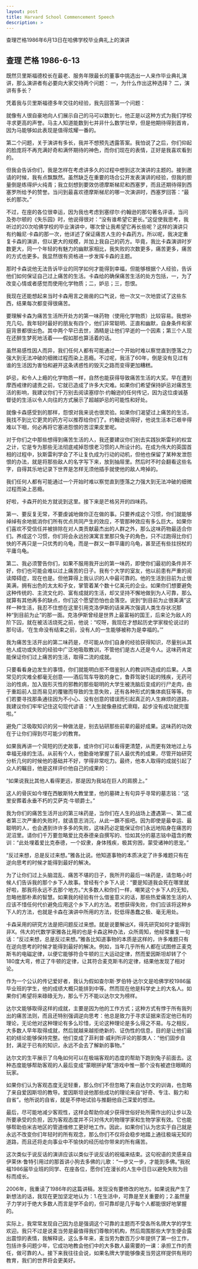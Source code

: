 ```yaml
---
layout: post
title: Harvard School Commencement Speech
description: >
---
```


查理芒格1986年6月13日在哈佛学校毕业典礼上的演讲

## 查理 芒格 1986-6-13


既然贝里斯福德校长在最老、服务年限最长的董事中挑选出一人来作毕业典礼演讲，那么演讲者有必要向大家交待两个问题：
一，为什么作出这种选择？
二，演讲有多长？　　

凭着我与贝里斯福德多年交往的经验，我先回答第一个问题：

就像有人很自豪地向人们展示自己的马可以数到七，他正是以这种方式为我们学校寻求更高的声誉。马主人知道能数到七并非什么数学壮举，但是他期待得到首肯，因为马能够如此表现是值得炫耀一番的。

第二个问题，关于演讲有多长，我并不想预先透露答案。我怕说了之后，你们仰起的脸庞将不再充满好奇和满怀期待的神色，而你们现在的表情，正好是我喜欢看到的。　　

但我会告诉你们，我是怎样在考虑讲多久的过程中想到这次演讲的主题的。接到邀请的时候，我有点飘飘然。虽然缺乏在重要的场合公开发表演讲的经验，但我的胆量倒是练得炉火纯青；我立刻想到要效仿德摩斯梯尼和西塞罗，而且还期待得到西塞罗所给予的赞誉。当问到最喜欢德摩斯梯尼的哪一次演讲时，西塞罗回答：“最长的那次。”　　

不过，在座的各位很幸运，因为我也考虑到塞缪尔·约翰逊的那句著名评语，当问及弥尔顿的《失乐园》时，他说得很对：“没有谁希望它更长。”这促使我思考，我听过的20次哈佛学校的毕业演讲中，哪次曾让我希望它再长些呢？这样的演讲只有约翰尼·卡森的那一次，他详述了保证痛苦人生的卡森药方。所以呢，我决定重复卡森的演讲，但以更大的规模，并加上我自己的药方。毕竟，我比卡森演讲时岁数更大，同一个年轻的有魅力的幽默家相比，我失败的次数更多，痛苦更多，痛苦的方式也更多。我显然很有资格进一步发挥卡森的主题。

那时卡森说他无法告诉毕业的同学如何才能得到幸福，但能够根据个人经验，告诉他们如何保证自己过上痛苦的生活。卡森给的确保痛苦生活的处方包括，一，为了改变心情或者感觉而使用化学物质；二，妒忌；三，怨恨。　　

我现在还能想起来当时卡森用言之凿凿的口气说，他一次又一次地尝试了这些东西，结果每次都变得很痛苦。　　

要理解卡森为痛苦生活所开处方的第一味药物（使用化学物质）比较容易。我想补充几句。我年轻时最好的朋友有四个，他们非常聪明、正直和幽默，自身条件和家庭背景都很出色。其中两个早已去世，酒精是让他们早逝的一个因素；第三个人现在还醉生梦死地活着——假如那也算活着的话。　　

虽然易感性因人而异，我们任何人都有可能通过一个开始时难以察觉直到堕落之力强大到无法冲破的细微过程而染上恶瘾。不过呢，我活了60年，倒是没有见过有谁的生活因为害怕和避开这条诱惑性的毁灭之路而变得更加糟糕。

妒忌，和令人上瘾的化学物质一样，自然也能获得导致痛苦生活的大奖。早在遭到摩西戒律的谴责之前，它就已造成了许多大灾难。如果你们希望保持妒忌对痛苦生活的影响，我建议你们千万别去阅读塞缪尔·约翰逊的任何传记，因为这位虔诚基督徒的生活以令人向往的方式展示了超越妒忌的可能性和好处。　　

就像卡森感受到的那样，怨恨对我来说也很灵验。如果你们渴望过上痛苦的生活，我找不到比它更灵的药方可以推荐给你们了。约翰逊说得好，他说生活本已艰辛得难以下咽，何必再将它塞进怨恨的苦涩果皮里呢。

对于你们之中那些想得到痛苦生活的人，我还要建议你们别去实践狄斯雷利的权宜之计，它是专为那些无法彻底戒掉怨恨老习惯的人所设计的。在成为伟大的英国首相的过程中，狄斯雷利学会了不让复仇成为行动的动机，但他也保留了某种发泄怨恨的办法，就是将那些敌人的名字写下来，放到抽屉里。然后时不时会翻看这些名字，自得其乐地记录下世界是怎样无须他插手就使他的敌人垮掉的。

我们任何人都有可能通过一个开始时难以察觉直到堕落之力强大到无法冲破的细微过程而染上恶瘾。

好啦，卡森开的处方就说到这里。接下来是芒格另开的四味药。　

第一、要反复无常，不要虔诚地做你正在做的事。只要养成这个习惯，你们就能够绰绰有余地抵消你们所有优点共同产生的效应，不管那种效应有多么巨大。如果你们喜欢不受信任并被排除在对人类贡献最杰出的人群之外，那么这味药物最适合你们。养成这个习惯，你们将会永远扮演寓言里那只兔子的角色，只不过跑得比你们快的不再只是一只优秀的乌龟，而是一群又一群平庸的乌龟，甚至还有些拄拐杖的平庸乌龟。

第二、我必须警告你们，如果不服用我开出的第一味药，即使你们最初的条件并不好，你们也可能会难以过上痛苦的日子。我有个大学的室友，他以前患有严重的阅读障碍症，现在也是。但他算得上我认识的人中最可靠的。他的生活到目前为止很美满，拥有出色的太太和子女，掌管着某个数十亿美元的企业。如果你们想要避免这种传统的、主流文化的、富有成就的生活，却又坚持不懈地做到为人可靠，那么就算有其他再多的缺点，你们这个愿望恐怕也会落空。说到“到目前为止很美满”这样一种生活，我忍不住想在这里引用克洛伊斯的话来再次强调人类生存状况那种“到目前为止”的那一面。克洛伊斯曾经是世界上最富裕的国王，后来沦为敌人的阶下囚，就在被活活烧死之前，他说：“哎呀，我现在才想起历史学家梭伦说过的那句话，‘在生命没有结束之前，没有人的一生能够被称为是幸福的。’”　　

我为痛苦生活开出的第二味药是，尽可能从你们自身的经验获得知识，尽量别从其他人成功或失败的经验中广泛地吸取教训，不管他们是古人还是今人。这味药肯定能保证你们过上痛苦的生活，取得二流的成就。　　

只要看看身边发生的事情，你们就能明白拒不借鉴别人的教训所造成的后果。人类常见的灾难全都毫无创意——酒后驾车导致的身亡，鲁莽驾驶引起的残疾，无药可治的性病，加入毁形灭性的邪教的那些聪明的大学生被洗脑后变成的行尸走肉，由于重蹈前人显而易见的覆辙而导致的生意失败，还有各种形式的集体疯狂等等。你们若要寻找那条通往因为不小心、没有创意的错误而引起真正的人生麻烦的道路，我建议你们牢牢记住这句现代谚语：“人生就像悬挂式滑翔，起步没有成功就完蛋啦。”　　

避免广泛吸取知识的另一种做法是，别去钻研那些前辈的最好成果。这味药的功效在于让你们得到尽可能少的教育。

如果我再讲一个简短的历史故事，或许你们可以看得更清楚，从而更有效地过上与幸福无缘的生活。从前有个人，他勤奋地掌握了前人最优秀的成果，尽管开始研究分析几何的时候他的基础并不好，学得非常吃力。最终，他本人取得的成就引起了众人的瞩目，他是这样评价他自己的成果的：　　

“如果说我比其他人看得更远，那是因为我站在巨人的肩膀上。”　　

这人的骨灰如今埋在西敏斯特大教堂里，他的墓碑上有句异乎寻常的墓志铭：“这里安葬着永垂不朽的艾萨克·牛顿爵士。”　　

我为你们的痛苦生活开出的第三味药是，当你们在人生的战场上遭遇第一、第二或者第三次严重的失败时，就请意志消沉，从此一蹶不振吧。因为即使是最幸运、最聪明的人，也会遇到许许多多的失败，这味药必定能保证你们永远地陷身在痛苦的泥沼里。请你们千万要忽略爱比克泰德亲自撰写的、恰如其分的墓志铭中蕴含的教训：“此处埋着爱比克泰德，一个奴隶，身体残疾，极其穷困，蒙受诸神的恩宠。”　　

“反过来想，总是反过来想。”雅各比说。他知道事物的本质决定了许多难题只有在逆向思考的时候才能得到最好的解决。

为了让你们过上头脑混乱、痛苦不堪的日子，我所开的最后一味药是，请忽略小时候人们告诉我的那个乡下人故事。曾经有个乡下人说：“要是知道我会死在哪里就好啦，那我将永远不去那个地方。”大多数人和你们一样，嘲笑这个乡下人的无知，忽略他那朴素的智慧。如果我的经验有什么借鉴意义的话，那些热爱痛苦生活的人应该不惜任何代价避免应用这个乡下人的方法。若想获得失败，你们应该将这种乡下人的方法，也就是卡森在演讲中所用的方法，贬低得愚蠢之极、毫无用处。　　

卡森采用的研究方法是把问题反过来想。就是说要解出X，得先研究如何才能得到非X。伟大的代数学家雅各比用的也是卡森这种办法，众所周知，他经常重复一句话：“反过来想，总是反过来想。”雅各比知道事物的本质是这样的，许多难题只有在逆向思考的时候才能得到最好的解决。例如，当年几乎所有人都在试图修正麦克斯韦的电磁定律，以便它能够符合牛顿的三大运动定律，然而爱因斯坦却转了个180度大弯，修正了牛顿的定律，让其符合麦克斯韦的定律，结果他发现了相对论。　　

作为一个公认的传记爱好者，我认为假如查尔斯·罗伯特·达尔文是哈佛学校1986届毕业班的学生，他的成绩大概只能排到中等。然而现在他是科学史上的大名人。如果你们希望将来碌碌无为，那么千万不能以达尔文为榜样。

达尔文能够取得这样的成就，主要是因为他的工作方式；这种方式有悖于所有我列出的痛苦法则，而且还特别强调逆向思考：他总是致力于寻求证据来否定他已有的理论，无论他对这种理论有多么珍惜，无论这种理论是多么得之不易。与之相反，大多数人早年取得成就，然后就越来越拒绝新的、证伪性的信息，目的是让他们最初的结论能够保持完整。他们变成了菲利普·威利所评论的那类人：“他们固步自封，满足于已有的知识，永远不会去了解新的事物。”　　

达尔文的生平展示了乌龟如何可以在极端客观的态度的帮助下跑到兔子前面去。这种态度能够帮助客观的人最后变成“蒙眼拼驴尾”游戏中惟一那个没有被遮住眼睛的玩家。　　

如果你们认为客观态度无足轻重，那么你们不但忽略了来自达尔文的训诲，也忽略了来自爱因斯坦的教导。爱因斯坦说他那些成功的理论来自“好奇、专注、毅力和自省”。他所说的自省，就是不停地试验与推翻他自己深爱的想法。　　

最后，尽可能地减少客观性，这样会帮助你减少获得世俗好处所需作出的让步以及所要承受的负担，因为客观态度并不只对伟大的物理学家和生物学家有效。它也能够帮助伯米吉地区的管道维修工更好地工作。因此，如果你们认为忠实于自己就是永远不改变你们年轻时的所有观念，那么你们不仅将会稳步地踏上通往极端无知的道路，而且还将走向事业中不愉快的经历给你带来的所有痛苦。　　

这次类似于说反话的演讲应该以类似于说反话的祝福来结束。这句祝语的灵感来自伊莱休·鲁特引用过的那首讲小狗去多佛的儿歌：“一步又一步，才能到多佛。”我祝福1986届毕业班的同学、在座各位，愿你们在漫长的人生中日日以避免失败为目标而成长。

2006年，我重读了1986年的这篇讲稿，发现没有要修改的地方。如果说我产生了新想法的话，我现在更加坚定地认为：1.在生活中，可靠是至关重要的；2.虽然量子力学对于绝大多数人而言是学不会的，但可靠却是几乎每个人都能很好地掌握的。

实际上，我常常发现自己因为总是强调这个可靠的主题而不受各所名牌大学的学生欢迎。我只不过是说麦当劳是最值得我们尊敬的机构，然后周围那些大学生便会露出震惊的表情，我解释说，这么多年来，麦当劳为数百万少年提供了第一份工作，包括许多问题少年，它成功地教会他们中的大多数人最需要的一课：承担工作的责任，做可靠的人。接下来我往往会说，如果名牌大学能够像麦当劳这样提供有用的教育，我们的世界将会更美好。